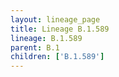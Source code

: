 ```yaml
---
layout: lineage_page
title: Lineage B.1.589
lineage: B.1.589
parent: B.1
children: ['B.1.589']
---
```


